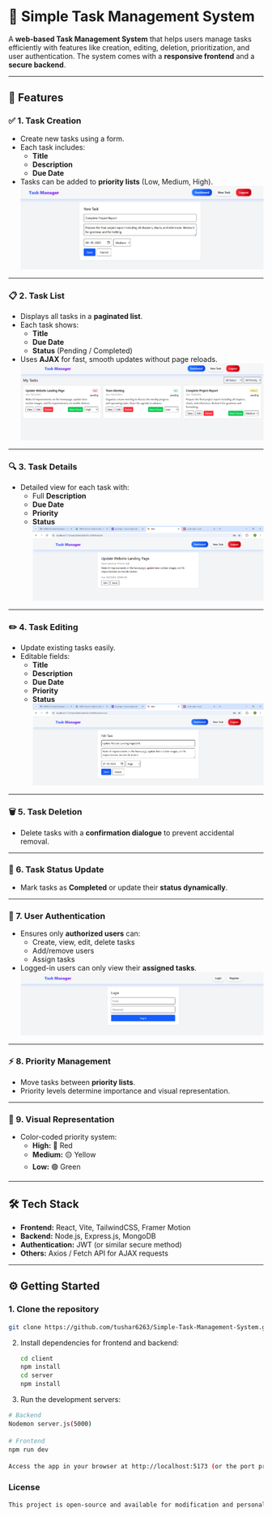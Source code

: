 # 📝 Simple Task Management System

A **web-based Task Management System** that helps users manage tasks efficiently with features like creation, editing, deletion, prioritization, and user authentication. The system comes with a **responsive frontend** and a **secure backend**.

---

## 🚀 Features

### ✅ 1. Task Creation
- Create new tasks using a form.  
- Each task includes:
  - **Title**
  - **Description**
  - **Due Date**  
- Tasks can be added to **priority lists** (Low, Medium, High).  
![Taskcreation](./client/public/Images/TaskCreation.png)

---

### 📋 2. Task List
- Displays all tasks in a **paginated list**.  
- Each task shows:
  - **Title**
  - **Due Date**
  - **Status** (Pending / Completed)  
- Uses **AJAX** for fast, smooth updates without page reloads.  
![TaskList](./client/public/Images/TaskList.png)

---

### 🔍 3. Task Details
- Detailed view for each task with:
  - Full **Description**
  - **Due Date**
  - **Priority**
  - **Status**  
![TaskDetails](./client/public/Images/TaskDetails.png)

---

### ✏️ 4. Task Editing
- Update existing tasks easily.  
- Editable fields:
  - **Title**
  - **Description**
  - **Due Date**
  - **Priority**
  - **Status**  
![TaskEdit](./client/public/Images/TaskEdit.png)

---

### 🗑️ 5. Task Deletion
- Delete tasks with a **confirmation dialogue** to prevent accidental removal.  

---

### 🔄 6. Task Status Update
- Mark tasks as **Completed** or update their **status dynamically**.  

---

### 🔐 7. User Authentication
- Ensures only **authorized users** can:
  - Create, view, edit, delete tasks
  - Add/remove users
  - Assign tasks  
- Logged-in users can only view their **assigned tasks**.  
![Auth](./client/public/Images/Auth.png)

---

### ⚡ 8. Priority Management
- Move tasks between **priority lists**.  
- Priority levels determine importance and visual representation.  

---

### 🎨 9. Visual Representation
- Color-coded priority system:
  - **High:** 🔴 Red
  - **Medium:** 🟡 Yellow
  - **Low:** 🟢 Green  

---

## 🛠 Tech Stack

- **Frontend:** React, Vite, TailwindCSS, Framer Motion  
- **Backend:** Node.js, Express.js, MongoDB  
- **Authentication:** JWT (or similar secure method)  
- **Others:** Axios / Fetch API for AJAX requests  

---

## ⚙️ Getting Started

### 1. Clone the repository
```bash
git clone https://github.com/tushar6263/Simple-Task-Management-System.git
```
2. Install dependencies for frontend and backend:
   ```bash
   cd client
   npm install
   cd server
   npm install
   ```

3. Run the development servers:
```bash
# Backend
Nodemon server.js(5000)

# Frontend
npm run dev

Access the app in your browser at http://localhost:5173 (or the port provided by Vite).
```

### License
```bash
This project is open-source and available for modification and personal use.
```

